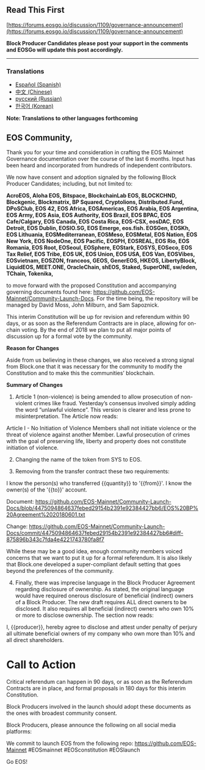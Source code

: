 ## Read This First
[https://forums.eosgo.io/discussion/1109/governance-announcement](https://forums.eosgo.io/discussion/1109/governance-announcement)

**Block Producer Candidates please post your support in the comments and EOSGo will update this post accordingly.**

--------

### Translations

- [Español (Spanish)](https://github.com/EOS-Mainnet/Community-Launch-Docs/blob/master/README.spanish.md)
- [中文 (Chinese)](https://github.com/EOS-Mainnet/Community-Launch-Docs/blob/master/README.chinese.md)
- [русский (Russian)](https://github.com/EOS-Mainnet/Community-Launch-Docs/blob/master/README.russian.md)
- [한국어 (Korean)](https://github.com/EOS-Mainnet/Community-Launch-Docs/blob/master/README.korean.md)

**Note: Translations to other languages forthcoming**

## EOS Community,

Thank you for your time and consideration in crafting the EOS Mainnet Governance documentation over the course of the last 6 months. Input has been heard and incorporated from hundreds of independent contributors. 

We now have consent and adoption signaled by the following Block Producer Candidates; including, but not limited to: 

**AcroEOS, Aloha EOS, Bitspace, BlockchainLab EOS, BLOCKCHND, Blockgenic, Blockmatrix, BP Squared, Cryptolions, Distributed.Fund, DPoSClub, EOS 42, EOS Africa, EOSAmericas, EOS Arabia, EOS Argentina, EOS Army, EOS Asia, EOS Authority, EOS Brazil, EOS BPAC, EOS Cafe/Calgary, EOS Canada, EOS Costa Rica, EOS-CSX, eosDAC, EOS Detroit, EOS Dublin, EOSIO.SG, EOS Emerge, eos.fish. EOSGen, EOSKh, EOS Lithuania, EOSMediterranean, EOSMeso, EOSMetal, EOS Nation, EOS New York, EOS NodeOne, EOS Pacific, EOSPH, EOSREAL, EOS Rio, EOS Romania, EOS Root, EOSeoul, EOSphere, EOStark, EOSYS, EOSeco, EOS Tax Relief, EOS Tribe, EOS UK, EOS Union, EOS USA, EOS Van, EOSVibes, EOSvietnam, EOSZON, franceos, GEOS, GenerEOS, HKEOS, LibertyBlock, LiquidEOS, MEET.ONE, OracleChain, shEOS, Staked, SuperONE, sw/eden, TChain, Tokenika,**

to move forward with the proposed Constitution and accompanying governing documents found here: https://github.com/EOS-Mainnet/Community-Launch-Docs. For the time being, the repository will be managed by David Moss, John Milburn, and Sam Sapoznick.

This interim Constitution will be up for revision and referendum within 90 days, or as soon as the Referendum Contracts are in place, allowing for on-chain voting. By the end of 2018 we plan to put all major points of discussion up for a formal vote by the community.

**Reason for Changes**

Aside from us believing in these changes, we also received a strong signal from Block.one that it was necessary for the community to modify the Constitution and to make this the communities’ blockchain.

**Summary of Changes**

1. Article 1 (non-violence) is being amended to allow prosecution of non-violent crimes like fraud. Yesterday’s consensus involved simply adding the word “unlawful violence”.  This version is clearer and less prone to misinterpretation. The Article now reads:


Article I - No Initiation of Violence
Members shall not initiate violence or the threat of violence against another Member. Lawful prosecution of crimes with the goal of preserving life, liberty and property does not constitute initiation of violence.

2. Changing the name of the token from SYS to EOS.

3. Removing from the transfer contract these two requirements:

 I know the person(s) who transferred {{quantity}} to '{{from}}'.
 I know the owner(s) of the '{{to}}' account.

Document:  https://github.com/EOS-Mainnet/Community-Launch-Docs/blob/4475094864637febed29154b2391e92384427bb6/EOS%20BP%20Agreement%2020180601.txt

Change:
https://github.com/EOS-Mainnet/Community-Launch-Docs/commit/4475094864637febed29154b2391e92384427bb6#diff-875896b343c7fda4e4221743780fa8f7 

While these may be a good idea, enough community members voiced concerns that we want to put it up for a formal referendum. It is also likely that Block.one developed a super-compliant default setting that goes beyond the preferences of the community.

4. Finally, there was imprecise language in the Block Producer Agreement regarding disclosure of ownership. As stated, the original language would have required onerous disclosure of beneficial (indirect) owners of a Block Producer. The new draft requires ALL direct owners to be disclosed. It also requires all beneficial (indirect) owners who own 10% or more to disclose ownership. The section now reads:

I, {{producer}}, hereby agree to disclose and attest under penalty of perjury all ultimate beneficial owners of my company who own more than 10% and all direct shareholders.

# Call to Action

Critical referendum can happen in 90 days, or as soon as the Referendum Contracts are in place, and formal proposals in 180 days for this interim Constitution.


Block Producers involved in the launch should adopt these documents as the ones with broadest community consent.

Block Producers, please announce the following on all social media platforms: 

We commit to launch EOS from the following repo: https://github.com/EOS-Mainnet
#EOSmainnet
#EOSconstitution
#EOSlaunch

Go EOS!



